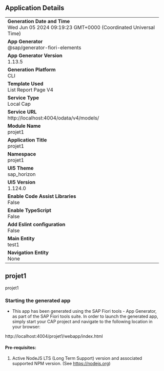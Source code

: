 ## Application Details
|               |
| ------------- |
|**Generation Date and Time**<br>Wed Jun 05 2024 09:19:23 GMT+0000 (Coordinated Universal Time)|
|**App Generator**<br>@sap/generator-fiori-elements|
|**App Generator Version**<br>1.13.5|
|**Generation Platform**<br>CLI|
|**Template Used**<br>List Report Page V4|
|**Service Type**<br>Local Cap|
|**Service URL**<br>http://localhost:4004/odata/v4/models/
|**Module Name**<br>projet1|
|**Application Title**<br>projet1|
|**Namespace**<br>projet1|
|**UI5 Theme**<br>sap_horizon|
|**UI5 Version**<br>1.124.0|
|**Enable Code Assist Libraries**<br>False|
|**Enable TypeScript**<br>False|
|**Add Eslint configuration**<br>False|
|**Main Entity**<br>test1|
|**Navigation Entity**<br>None|

## projet1

projet1

### Starting the generated app

-   This app has been generated using the SAP Fiori tools - App Generator, as part of the SAP Fiori tools suite.  In order to launch the generated app, simply start your CAP project and navigate to the following location in your browser:

http://localhost:4004/projet1/webapp/index.html

#### Pre-requisites:

1. Active NodeJS LTS (Long Term Support) version and associated supported NPM version.  (See https://nodejs.org)


